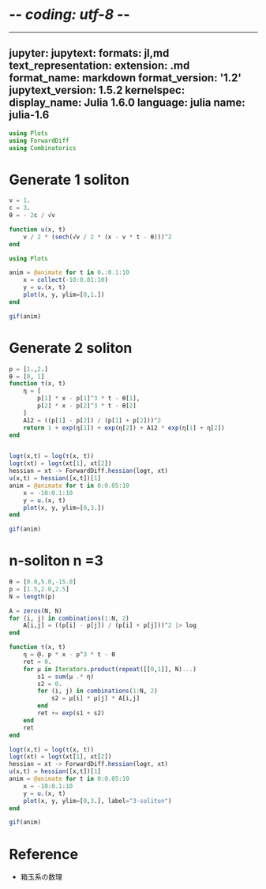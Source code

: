 # -*- coding: utf-8 -*-
---
jupyter:
  jupytext:
    formats: jl,md
    text_representation:
      extension: .md
      format_name: markdown
      format_version: '1.2'
      jupytext_version: 1.5.2
  kernelspec:
    display_name: Julia 1.6.0
    language: julia
    name: julia-1.6
---

```julia
using Plots
using ForwardDiff
using Combinatorics
```

# Generate 1 soliton

```julia
v = 1.
c = 3.
θ = - 2c / √v

function u(x, t)
    v / 2 * (sech(√v / 2 * (x - v * t - θ)))^2
end
```

```julia
using Plots 

anim = @animate for t in 0.:0.1:10
    x = collect(-10:0.01:10)
    y = u.(x, t)
    plot(x, y, ylim=[0,1.])
end
```

```julia
gif(anim)
```

# Generate 2 soliton

```julia
p = [1.,2.]
θ = [0, 1]
function τ(x, t)
    η = [
        p[1] * x - p[1]^3 * t - θ[1],
        p[2] * x - p[2]^3 * t - θ[2]
    ]
    A12 = ((p[1] - p[2]) / (p[1] + p[2]))^2
    return 1 + exp(η[1]) + exp(η[2]) + A12 * exp(η[1] + η[2]) 
end


logτ(x,t) = log(τ(x, t))
logτ(xt) = logτ(xt[1], xt[2])
hessian = xt -> ForwardDiff.hessian(logτ, xt)
u(x,t) = hessian([x,t])[1]
anim = @animate for t in 0:0.05:10
    x = -10:0.1:10
    y = u.(x, t)
    plot(x, y, ylim=[0,3.])
end

gif(anim)
```

# n-soliton n =3

```julia
θ = [0.0,5.0,-15.0]
p = [1.5,2.0,2.5]
N = length(p)

A = zeros(N, N)
for (i, j) in combinations(1:N, 2)
    A[i,j] = ((p[i] - p[j]) / (p[i] + p[j]))^2 |> log
end

function τ(x, t)
    η = @. p * x - p^3 * t - θ
    ret = 0.
    for μ in Iterators.product(repeat([[0,1]], N)...)
        s1 = sum(μ .* η)
        s2 = 0.
        for (i, j) in combinations(1:N, 2)
            s2 = μ[i] * μ[j] * A[i,j]
        end
        ret += exp(s1 + s2)
    end
    ret
end

logτ(x,t) = log(τ(x, t))
logτ(xt) = logτ(xt[1], xt[2])
hessian = xt -> ForwardDiff.hessian(logτ, xt)
u(x,t) = hessian([x,t])[1]
anim = @animate for t in 0:0.05:10
    x = -10:0.1:10
    y = u.(x, t)
    plot(x, y, ylim=[0,3.], label="3-soliton")
end

gif(anim)
```

# Reference

- 箱玉系の数理

